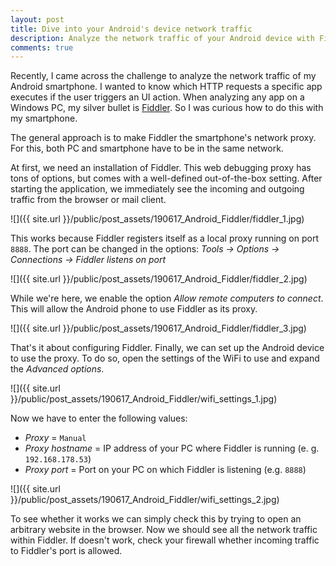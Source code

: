 ```yaml
---
layout: post
title: Dive into your Android's device network traffic
description: Analyze the network traffic of your Android device with Fiddler
comments: true
---
```


Recently, I came across the challenge to analyze the network traffic of my Android smartphone. I wanted to know which HTTP requests a specific app executes if the user triggers an UI action. When analyzing any app on a Windows PC, my silver bullet is [Fiddler](https://www.telerik.com/fiddler). So I was curious how to do this with my smartphone.

The general approach is to make Fiddler the smartphone's network proxy. For this, both PC and smartphone have to be in the same network.

At first, we need an installation of Fiddler. This web debugging proxy has tons of options, but comes with a well-defined out-of-the-box setting. After starting the application, we immediately see the incoming and outgoing traffic from the browser or mail client.

![]({{ site.url }}/public/post_assets/190617_Android_Fiddler/fiddler_1.jpg)

This works because Fiddler registers itself as a local proxy running on port `8888`. The port can be changed in the options: *Tools -> Options -> Connections -> Fiddler listens on port*

![]({{ site.url }}/public/post_assets/190617_Android_Fiddler/fiddler_2.jpg)

While we're here, we enable the option *Allow remote computers to connect*. This will allow the Android phone to use Fiddler as its proxy.

![]({{ site.url }}/public/post_assets/190617_Android_Fiddler/fiddler_3.jpg)

That's it about configuring Fiddler. Finally, we can set up the Android device to use the proxy. To do so, open the settings of the WiFi to use and expand the *Advanced options*.

![]({{ site.url }}/public/post_assets/190617_Android_Fiddler/wifi_settings_1.jpg)

Now we have to enter the following values:
- *Proxy* = `Manual`
- *Proxy hostname* = IP address of your PC where Fiddler is running (e. g. `192.168.178.53`)
- *Proxy port* = Port on your PC on which Fiddler is listening (e.g. `8888`)

![]({{ site.url }}/public/post_assets/190617_Android_Fiddler/wifi_settings_2.jpg)

To see whether it works we can simply check this by trying to open an arbitrary website in the browser. Now we should see all the network traffic within Fiddler. If doesn't work, check your firewall whether incoming traffic to Fiddler's port is allowed.